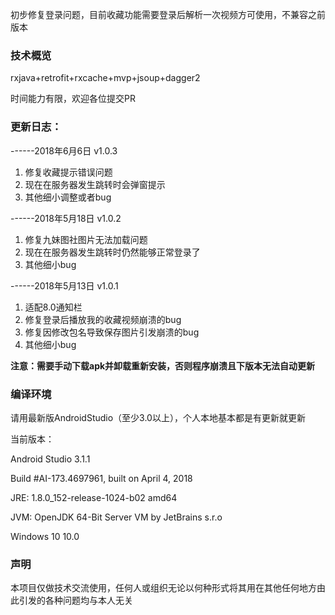 
初步修复登录问题，目前收藏功能需要登录后解析一次视频方可使用，不兼容之前版本

### 技术概览
rxjava+retrofit+rxcache+mvp+jsoup+dagger2

时间能力有限，欢迎各位提交PR


### 更新日志：

------2018年6月6日 v1.0.3

1. 修复收藏提示错误问题
2. 现在在服务器发生跳转时会弹窗提示
3. 其他细小调整或者bug

------2018年5月18日 v1.0.2

1. 修复九妹图社图片无法加载问题
2. 现在在服务器发生跳转时仍然能够正常登录了
3. 其他细小bug

------2018年5月13日 v1.0.1
1. 适配8.0通知栏
2. 修复登录后播放我的收藏视频崩溃的bug
3. 修复因修改包名导致保存图片引发崩溃的bug
4. 其他细小bug

**注意：需要手动下载apk并卸载重新安装，否则程序崩溃且下版本无法自动更新**
### 编译环境

请用最新版AndroidStudio（至少3.0以上），个人本地基本都是有更新就更新

当前版本：

Android Studio 3.1.1

Build #AI-173.4697961, built on April 4, 2018

JRE: 1.8.0_152-release-1024-b02 amd64

JVM: OpenJDK 64-Bit Server VM by JetBrains s.r.o

Windows 10 10.0

### 声明
本项目仅做技术交流使用，任何人或组织无论以何种形式将其用在其他任何地方由此引发的各种问题均与本人无关